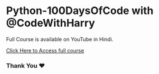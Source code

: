 # Python-100DaysOfCode with @CodeWithHarry

Full Course is available on YouTube in Hindi.

[Click Here to Access full course](https://youtube.com/playlist?list=PLu0W_9lII9agwh1XjRt242xIpHhPT2llg)

### Thank You ❤